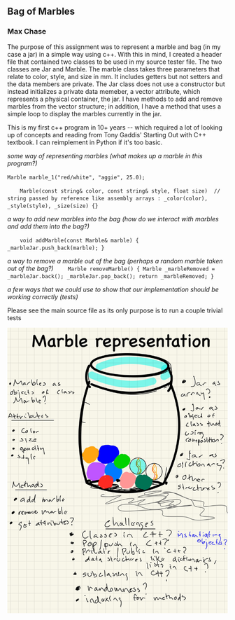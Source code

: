 ## Bag of Marbles
### Max Chase

The purpose of this assignment was to represent a marble and bag (in my case a jar) in a simple way using c++. With this in mind, I created a header file that contained two classes to be used in my source tester file. The two classes are Jar and Marble. The marble class takes three parameters that relate to color, style, and size in mm. It includes getters but not setters and the data members are private. The Jar class does not use a constructor but instead initializes a private data memeber, a vector attribute, which represents a physical container, the jar. I have methods to add and remove marbles from the vector structure; in addition, I have a method that uses a simple loop to display the marbles currently in the jar.

This is my first c++ program in 10+ years -- which required a lot of looking up of concepts and reading from Tony Gaddis' Starting Out with C++ textbook. I can reimplement in Python if it's too basic.

*some way of representing marbles (what makes up a marble in this program?)*

`Marble marble_1("red/white", "aggie", 25.0);`

`    Marble(const string& color, const string& style, float size)  // string passed by reference like assembly arrays
        : _color(color), _style(style), _size(size) {}`
        
*a way to add new marbles into the bag (how do we interact with marbles and add them into the bag?)*

`    void addMarble(const Marble& marble) {
        _marbleJar.push_back(marble);
    }`
    
*a way to remove a marble out of the bag (perhaps a random marble taken out of the bag?)*
`    Marble removeMarble() {
        Marble _marbleRemoved = _marbleJar.back();
        _marbleJar.pop_back();
        return _marbleRemoved;
    }`
    
*a few ways that we could use to show that our implementation should be working correctly (tests)*

Please see the main source file as its only purpose is to run a couple trivial tests

<img src="https://github.com/TetherIO/cs260_spring_23/blob/main/Assignment1/MaxChaseAssignment1Design.jpg?raw=true" width="600">

